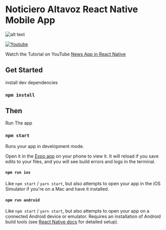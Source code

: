 # Noticiero Altavoz React Native Mobile App

  ![alt text](http://url/to/img.png)
  
  <p align="left">
    <a href="https://www.youtube.com/channel/UCjlkqfaLpp-Ird787uzGCdw/?sub_confirmation=1"><img alt="Youtube" title="Youtube"  src="https://img.shields.io/badge/-Subscribe-red?style=for-the-badge&logo=youtube&logoColor=white"/></a>
    <p>
      Watch the Tutorial on YouTube <a href="[https://www.youtube.com/playlist?list=PLvIpPQPabN8JtF9MLcI2UCcmXMENRgx-U](https://youtu.be/hnoullGuo74)" target="_blank">News App in React Native</a>
    </p>
    
  </p>
  

## Get Started

install dev dependencies

### `npm install`

## Then

Run The app

### `npm start`

Runs your app in development mode.

Open it in the [Expo app](https://expo.io) on your phone to view it. It will reload if you save edits to your files, and you will see build errors and logs in the terminal.

#### `npm run ios`

Like `npm start` / `yarn start`, but also attempts to open your app in the iOS Simulator if you're on a Mac and have it installed.

#### `npm run android`

Like `npm start` / `yarn start`, but also attempts to open your app on a connected Android device or emulator. Requires an installation of Android build tools (see [React Native docs](https://facebook.github.io/react-native/docs/getting-started.html) for detailed setup).

